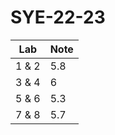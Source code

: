 # SYE-22-23

| Lab   | Note |
|-------|------|
| 1 & 2 | 5.8  |
| 3 & 4 | 6    |
| 5 & 6 | 5.3  |
| 7 & 8 | 5.7  |
